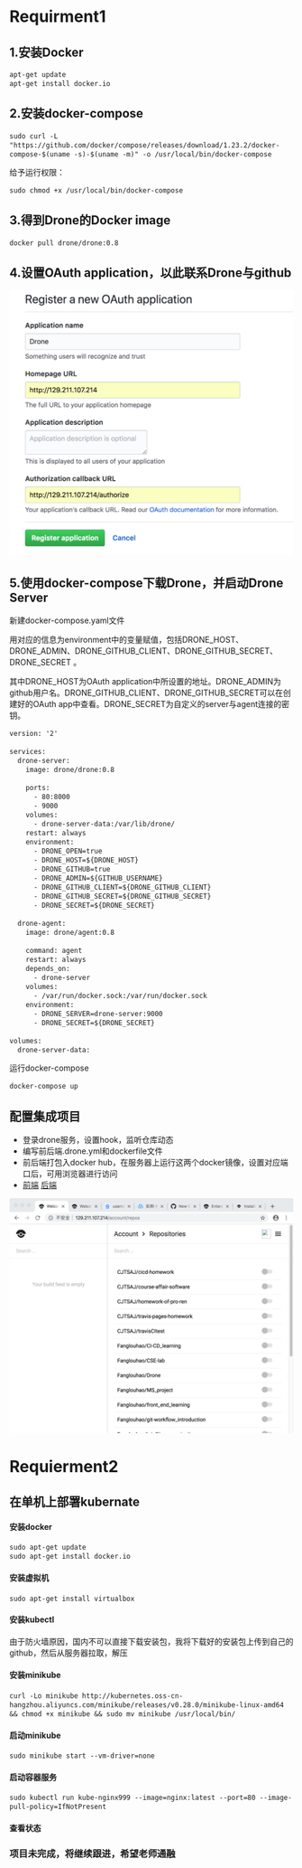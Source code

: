 # Requirment1
## 1.安装Docker
```
apt-get update
apt-get install docker.io
```
## 2.安装docker-compose
```
sudo curl -L "https://github.com/docker/compose/releases/download/1.23.2/docker-compose-$(uname -s)-$(uname -m)" -o /usr/local/bin/docker-compose
```
给予运行权限：

```
sudo chmod +x /usr/local/bin/docker-compose
```
## 3.得到Drone的Docker image
```
docker pull drone/drone:0.8
```
## 4.设置OAuth application，以此联系Drone与github
![](https://github.com/CJTSAJ/homework-of-pro-ren/blob/master/Homework4/png/1.png)
## 5.使用docker-compose下载Drone，并启动Drone Server
新建docker-compose.yaml文件

用对应的信息为environment中的变量赋值，包括DRONE\_HOST、DRONE\_ADMIN、DRONE\_GITHUB\_CLIENT、DRONE\_GITHUB\_SECRET、DRONE\_SECRET	。

其中DRONE\_HOST为OAuth application中所设置的地址。DRONE_ADMIN为github用户名。DRONE\_GITHUB\_CLIENT、DRONE\_GITHUB\_SECRET可以在创建好的OAuth app中查看。DRONE\_SECRET为自定义的server与agent连接的密钥。

```
version: '2'

services:
  drone-server:
    image: drone/drone:0.8

    ports:
      - 80:8000
      - 9000
    volumes:
      - drone-server-data:/var/lib/drone/
    restart: always
    environment:
      - DRONE_OPEN=true
      - DRONE_HOST=${DRONE_HOST}
      - DRONE_GITHUB=true
      - DRONE_ADMIN=${GITHUB_USERNAME}
      - DRONE_GITHUB_CLIENT=${DRONE_GITHUB_CLIENT}
      - DRONE_GITHUB_SECRET=${DRONE_GITHUB_SECRET}
      - DRONE_SECRET=${DRONE_SECRET}
      
  drone-agent:
    image: drone/agent:0.8

    command: agent
    restart: always
    depends_on:
      - drone-server
    volumes:
      - /var/run/docker.sock:/var/run/docker.sock
    environment:
      - DRONE_SERVER=drone-server:9000
      - DRONE_SECRET=${DRONE_SECRET}

volumes:
  drone-server-data:
```
运行docker-compose

```
docker-compose up
```

## 配置集成项目
- 登录drone服务，设置hook，监听仓库动态
- 编写前后端.drone.yml和dockerfile文件
- 前后端打包入docker hub，在服务器上运行这两个docker镜像，设置对应端口后，可用浏览器进行访问
- [前端](https://github.com/CJTSAJ/drone) [后端](https://github.com/CJTSAJ/drone-backend)

![](https://github.com/CJTSAJ/homework-of-pro-ren/blob/master/Homework4/png/2.png)

# Requierment2
## 在单机上部署kubernate
#### 安装docker
```
sudo apt-get update
sudo apt-get install docker.io
```

#### 安装虚拟机
```
sudo apt-get install virtualbox
```

#### 安装kubectl
由于防火墙原因，国内不可以直接下载安装包，我将下载好的安装包上传到自己的github，然后从服务器拉取，解压

#### 安装minikube
```
curl -Lo minikube http://kubernetes.oss-cn-hangzhou.aliyuncs.com/minikube/releases/v0.28.0/minikube-linux-amd64 && chmod +x minikube && sudo mv minikube /usr/local/bin/
```

#### 启动minikube
```
sudo minikube start --vm-driver=none
```

#### 启动容器服务
```
sudo kubectl run kube-nginx999 --image=nginx:latest --port=80 --image-pull-policy=IfNotPresent
```
#### 查看状态

### 项目未完成，将继续跟进，希望老师通融

